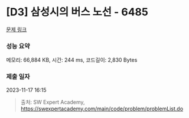 # [D3] 삼성시의 버스 노선 - 6485 

[문제 링크](https://swexpertacademy.com/main/code/problem/problemDetail.do?contestProbId=AWczm7QaACgDFAWn) 

### 성능 요약

메모리: 66,884 KB, 시간: 244 ms, 코드길이: 2,830 Bytes

### 제출 일자

2023-11-17 16:15



> 출처: SW Expert Academy, https://swexpertacademy.com/main/code/problem/problemList.do